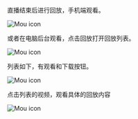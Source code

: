 直播结束后进行回放，手机端观看。

![Mou icon](./images/22.png)

或者在电脑后台观看，点击回放打开回放列表。

![Mou icon](./images/23.png)

列表如下，有观看和下载按钮。

![Mou icon](./images/24.png)

点击列表的视频，观看具体的回放内容

![Mou icon](./images/25.png)
